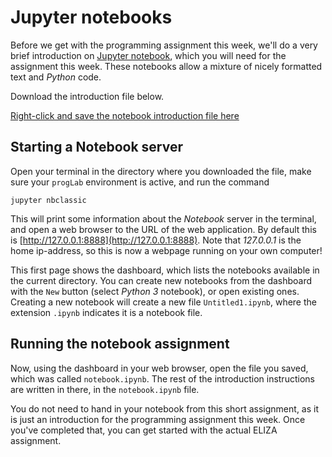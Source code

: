 # Jupyter notebooks

Before we get with the programming assignment this week, we'll do a very brief
introduction on [Jupyter notebook](http://jupyter.org/),
which you will need for the assignment this week. These
notebooks allow a mixture of nicely formatted text and *Python* code.

Download the introduction file below.

[Right-click and save the notebook introduction file here](data/notebook.ipynb)

## Starting a Notebook server

Open your terminal in the directory where you downloaded the file, make sure
your `progLab` environment is active, and run the command

    jupyter nbclassic

This will print some information about the *Notebook* server in the terminal,
and open a web browser to the URL of the web application. By default this is
[http://127.0.0.1:8888](http://127.0.0.1:8888). Note that *127.0.0.1* is the
home ip-address, so this is now a webpage running on your own computer!

This first page shows the dashboard, which lists the notebooks available in the
current directory. You can create new notebooks from the dashboard with the
`New` button (select *Python 3* notebook), or open existing ones. Creating a
new notebook will create a new file `Untitled1.ipynb`, where the extension
`.ipynb` indicates it is a notebook file.

## Running the notebook assignment

Now, using the dashboard in your web browser, open the file you saved,
which was called `notebook.ipynb`. The rest of the introduction instructions are
written in there, in the `notebook.ipynb` file.

You do not need to hand in your notebook from this short assignment, as it is
just an introduction for the programming assignment this week. Once you've
completed that, you can get started with the actual ELIZA assignment.
